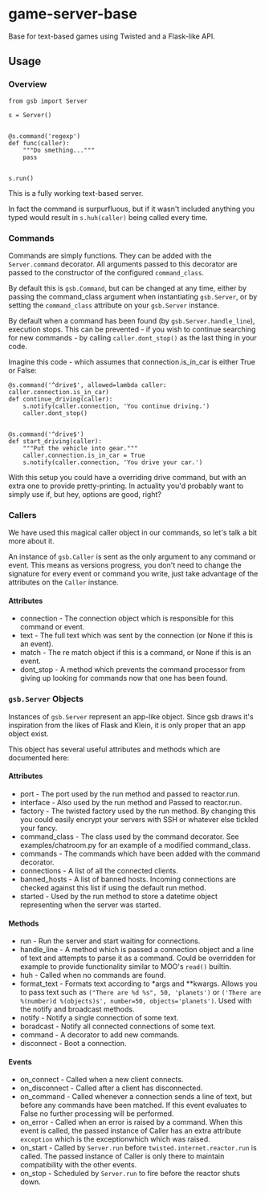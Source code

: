 # game-server-base
Base for text-based games using Twisted and a Flask-like API.

## Usage

### Overview

```
from gsb import Server

s = Server()


@s.command('regexp')
def func(caller):
    """Do smething..."""
    pass


s.run()
```

This is a fully working text-based server.

In fact the command is surpurfluous, but if it wasn't included anything you typed would result in `s.huh(caller)` being called every time.

### Commands

Commands are simply functions. They can be added with the `Server.command` decorator. All arguments passed to this decorator are passed to the constructor of the configured `command_class`.

By default this is `gsb.Command`, but can be changed at any time, either by passing the command_class argument when instantiating `gsb.Server`, or by setting the `command_class` attribute on your `gsb.Server` instance.

By default when a command has been found (by `gsb.Server.handle_line`), execution stops. This can be prevented - if you wish to continue searching for new commands - by calling `caller.dont_stop()` as the last thing in your code.

Imagine this code - which assumes that connection.is_in_car is either True or False:

```
@s.command('^drive$', allowed=lambda caller: caller.connection.is_in_car)
def continue_driving(caller):
    s.notify(caller.connection, 'You continue driving.')
    caller.dont_stop()


@s.command('^drive$')
def start_driving(caller):
    """Put the vehicle into gear."""
    caller.connection.is_in_car = True
    s.notify(caller.connection, 'You drive your car.')
```

With this setup you could have a overriding drive command, but with an extra one to provide pretty-printing. In actuality you'd probably want to simply use if, but hey, options are good, right?

### Callers
We have used this magical caller object in our commands, so let's talk a bit more about it.

An instance of `gsb.Caller` is sent as the only argument to any command or event. This means as versions progress, you don't need to change the signature for every event or command you write, just take advantage of the attributes on the `Caller` instance.

#### Attributes

* connection - The connection object which is responsible for this command or event.
* text - The full text which was sent by the connection (or None if this is an event).
* match - The re match object if this is a command, or None if this is an event.
* dont_stop - A method which prevents the command processor from giving up looking for commands now that one has been found.

### `gsb.Server` Objects

Instances of `gsb.Server` represent an app-like object. Since gsb draws it's inspiration from the likes of Flask and Klein, it is only proper that an app object exist.

This object has several useful attributes and methods which are documented here:

#### Attributes

* port - The port used by the run method and passed to reactor.run.
* interface - Also used by the run method and Passed to reactor.run.
* factory - The twisted factory used by the run method. By changing this you could easily encrypt your servers with SSH or whatever else tickled your fancy.
* command_class - The class used by the command decorator. See examples/chatroom.py for an example of a modified command_class.
* commands - The commands which have been added with the command decorator.
* connections - A list of all the connected clients.
* banned_hosts - A list of banned hosts. Incoming connections are checked against this list if using the default run method.
* started - Used by the run method to store a datetime object representing when the server was started.

#### Methods

* run - Run the server and start waiting for connections.
* handle_line - A method which is passed a connection object and a line of text and attempts to parse it as a command. Could be overridden for example to provide functionality similar to MOO's `read()` builtin.
* huh - Called when no commands are found.
* format_text - Formats text according to *args and **kwargs. Allows you to pass text such as `("There are %d %s", 50, 'planets')` or `('There are %(number)d %(objects)s', number=50, objects='planets')`. Used with the notify and broadcast methods.
* notify - Notify a single connection of some text.
* boradcast - Notify all connected connections of some text.
* command - A decorator to add new commands.
* disconnect - Boot a connection.

#### Events

* on_connect - Called when a new client connects.
* on_disconnect - Called after a client has disconnected.
* on_command - Called whenever a connection sends a line of text, but before any commands have been matched. If this event evaluates to False no further processing will be performed.
* on_error - Called when an error is raised by a command. When this event is called, the passed instance of Caller has an extra attribute `exception` which is the exceptionwhich which was raised.
* on_start - Called by `Server.run` before `twisted.internet.reactor.run` is called. The passed instance of Caller is only there to maintain compatibility with the other events.
* on_stop - Scheduled by `Server.run` to fire before the reactor shuts down.

